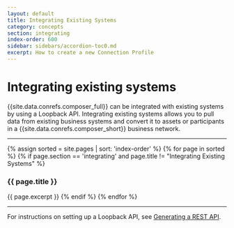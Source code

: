 ```yaml
---
layout: default
title: Integrating Existing Systems
category: concepts
section: integrating
index-order: 600
sidebar: sidebars/accordion-toc0.md
excerpt: How to create a new Connection Profile
---
```


# Integrating existing systems

{{site.data.conrefs.composer_full}} can be integrated with existing systems by using a Loopback API. Integrating existing systems allows you to pull data from existing business systems and convert it to assets or participants in a {{site.data.conrefs.composer_short}} business network.

---

{% assign sorted = site.pages | sort: 'index-order' %}
{% for page in sorted %}
{% if page.section == 'integrating' and page.title != "Integrating Existing Systems" %}
### {{ page.title }}
{{ page.excerpt }}
{% endif %}
{% endfor %}

---

For instructions on setting up a Loopback API, see [Generating a REST API](../integrating/getting-started-rest-api.html).
